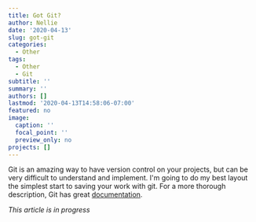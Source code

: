 ```yaml
---
title: Got Git?
author: Nellie
date: '2020-04-13'
slug: got-git
categories:
  - Other
tags:
  - Other
  - Git
subtitle: ''
summary: ''
authors: []
lastmod: '2020-04-13T14:58:06-07:00'
featured: no
image:
  caption: ''
  focal_point: ''
  preview_only: no
projects: []
---
```


Git is an amazing way to have version control on your projects, but can be very difficult to understand and implement. I'm going to do my best layout the simplest start to saving your work with git. For a more thorough description, Git has great [documentation](https://git-scm.com/docs).

_This article is in progress_